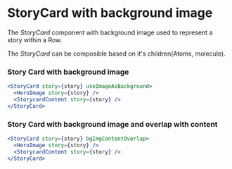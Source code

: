 # StoryCard with background image

The _StoryCard_ component with background image used to represent a story within a Row.

The _StoryCard_ can be composible based on it's children(Atoms, molecule).

### Story Card with background image

```jsx
<StoryCard story={story} useImageAsBackground>
  <HeroImage story={story} />
  <StorycardContent story={story} />
</StoryCard>
```

### Story Card with background image and overlap with content

```jsx
<StoryCard story={story} bgImgContentOverlap>
  <HeroImage story={story} />
  <StorycardContent story={story} />
</StoryCard>
```

<!-- PROPS -->

